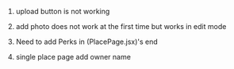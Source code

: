 1. upload button is not working

2. add photo does not work at the first time but works in edit mode

3. Need to add Perks in (PlacePage.jsx)'s end

4. single place page add owner name
